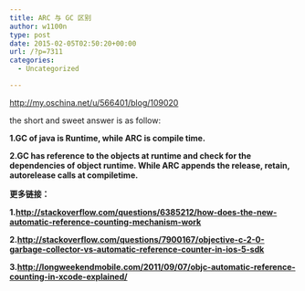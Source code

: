 ```yaml
---
title: ARC 与 GC 区别
author: w1100n
type: post
date: 2015-02-05T02:50:20+00:00
url: /?p=7311
categories:
  - Uncategorized

---
```

http://my.oschina.net/u/566401/blog/109020

the short and sweet answer is as follow:

**1.GC of java is Runtime, while ARC is compile time.**

**2.GC has reference to the objects at runtime and check for the dependencies of object runtime. While ARC appends the release, retain, autorelease calls at compiletime.**

**更多链接：**

**1.<a href="http://stackoverflow.com/questions/6385212/how-does-the-new-automatic-reference-counting-mechanism-work" rel="nofollow">http://stackoverflow.com/questions/6385212/how-does-the-new-automatic-reference-counting-mechanism-work</a>**

**2.<a href="http://stackoverflow.com/questions/7900167/objective-c-2-0-garbage-collector-vs-automatic-reference-counter-in-ios-5-sdk" rel="nofollow">http://stackoverflow.com/questions/7900167/objective-c-2-0-garbage-collector-vs-automatic-reference-counter-in-ios-5-sdk</a>**

**3.<a href="http://longweekendmobile.com/2011/09/07/objc-automatic-reference-counting-in-xcode-explained/" rel="nofollow">http://longweekendmobile.com/2011/09/07/objc-automatic-reference-counting-in-xcode-explained/</a>**